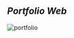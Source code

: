 ## ***Portfolio Web***
![portfolio](https://github.com/user-attachments/assets/86683138-106f-4205-918e-3e033b5b06d3)


